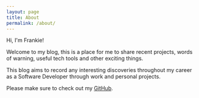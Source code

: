 ```yaml
---
layout: page
title: About
permalink: /about/
---
```


Hi, I'm Frankie!

Welcome to my blog, this is a place for me to share recent projects, words of warning, useful tech tools and other exciting things.

This blog aims to record any interesting discoveries throughout my career as a Software Developer through work and personal projects.

Please make sure to check out my [GitHub](https://github.com/frank-64).


